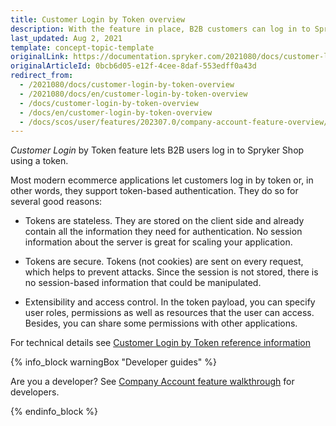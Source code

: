 ```yaml
---
title: Customer Login by Token overview
description: With the feature in place, B2B customers can log in to Spryker shop using a token. In the article, you can find a description of the token structure.
last_updated: Aug 2, 2021
template: concept-topic-template
originalLink: https://documentation.spryker.com/2021080/docs/customer-login-by-token-overview
originalArticleId: 0bcb6d05-e12f-4cee-8daf-553edff0a43d
redirect_from:
  - /2021080/docs/customer-login-by-token-overview
  - /2021080/docs/en/customer-login-by-token-overview
  - /docs/customer-login-by-token-overview
  - /docs/en/customer-login-by-token-overview
  - /docs/scos/user/features/202307.0/company-account-feature-overview/customer-login-by-token-overview.html
---
```


*Customer Login* by Token feature lets B2B users log in to Spryker Shop using a token.

Most modern ecommerce applications let customers log in by token or, in other words, they support token-based authentication. They do so for several good reasons:

* Tokens are stateless. They are stored on the client side and already contain all the information they need for authentication. No session information about the server is great for scaling your application.

* Tokens are secure. Tokens (not cookies) are sent on every request, which helps to prevent attacks. Since the session is not stored, there is no session-based information that could be manipulated.

* Extensibility and access control. In the token payload, you can specify user roles, permissions as well as resources that the user can access. Besides, you can share some permissions with other applications.

For technical details see [Customer Login by Token reference information](/docs/pbc/all/customer-relationship-management/{{page.version}}/base-shop/domain-model-and-relationships/customer-login-by-token-reference-information.html)

{% info_block warningBox "Developer guides" %}

Are you a developer? See [Company Account feature walkthrough](/docs/scos/dev/feature-walkthroughs/{{page.version}}/company-account-feature-walkthrough/company-account-feature-walkthrough.html) for developers.

{% endinfo_block %}
